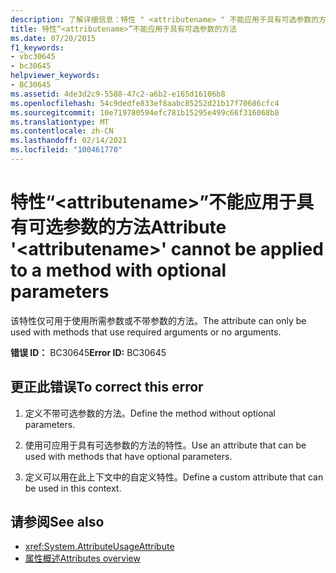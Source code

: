 ```yaml
---
description: 了解详细信息：特性 " <attributename> " 不能应用于具有可选参数的方法
title: 特性“<attributename>”不能应用于具有可选参数的方法
ms.date: 07/20/2015
f1_keywords:
- vbc30645
- bc30645
helpviewer_keywords:
- BC30645
ms.assetid: 4de3d2c9-5588-47c2-a6b2-e165d16106b8
ms.openlocfilehash: 54c9dedfe833ef8aabc85252d21b17f70686cfc4
ms.sourcegitcommit: 10e719780594efc781b15295e499c66f316068b8
ms.translationtype: MT
ms.contentlocale: zh-CN
ms.lasthandoff: 02/14/2021
ms.locfileid: "100461770"
---
```

# <a name="attribute-attributename-cannot-be-applied-to-a-method-with-optional-parameters"></a><span data-ttu-id="37bac-103">特性“\<attributename>”不能应用于具有可选参数的方法</span><span class="sxs-lookup"><span data-stu-id="37bac-103">Attribute '\<attributename>' cannot be applied to a method with optional parameters</span></span>

<span data-ttu-id="37bac-104">该特性仅可用于使用所需参数或不带参数的方法。</span><span class="sxs-lookup"><span data-stu-id="37bac-104">The attribute can only be used with methods that use required arguments or no arguments.</span></span>  
  
 <span data-ttu-id="37bac-105">**错误 ID：** BC30645</span><span class="sxs-lookup"><span data-stu-id="37bac-105">**Error ID:** BC30645</span></span>  
  
## <a name="to-correct-this-error"></a><span data-ttu-id="37bac-106">更正此错误</span><span class="sxs-lookup"><span data-stu-id="37bac-106">To correct this error</span></span>  
  
1. <span data-ttu-id="37bac-107">定义不带可选参数的方法。</span><span class="sxs-lookup"><span data-stu-id="37bac-107">Define the method without optional parameters.</span></span>  
  
2. <span data-ttu-id="37bac-108">使用可应用于具有可选参数的方法的特性。</span><span class="sxs-lookup"><span data-stu-id="37bac-108">Use an attribute that can be used with methods that have optional parameters.</span></span>  
  
3. <span data-ttu-id="37bac-109">定义可以用在此上下文中的自定义特性。</span><span class="sxs-lookup"><span data-stu-id="37bac-109">Define a custom attribute that can be used in this context.</span></span>  
  
## <a name="see-also"></a><span data-ttu-id="37bac-110">请参阅</span><span class="sxs-lookup"><span data-stu-id="37bac-110">See also</span></span>

- <xref:System.AttributeUsageAttribute>
- [<span data-ttu-id="37bac-111">属性概述</span><span class="sxs-lookup"><span data-stu-id="37bac-111">Attributes overview</span></span>](../programming-guide/concepts/attributes/index.md)

